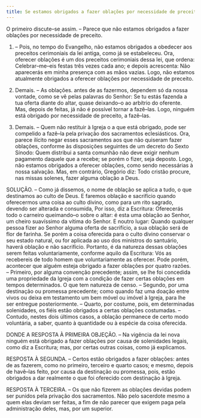 ```yaml
---
title: Se estamos obrigados a fazer oblações por necessidade de preceito
---
```


O primeiro discute–se assim. – Parece que não estamos obrigados a fazer oblações por necessidade de preceito.  

1. – Pois, no tempo do Evangelho, não estamos obrigados a obedecer aos preceitos cerimoniais da lei antiga, como já se estabeleceu. Ora, oferecer oblações é um dos preceitos cerimoniais dessa lei, que ordena: Celebrar–me–eis festas três vezes cada ano; e depois acrescenta: Não aparecerás em minha presença com as mãos vazias. Logo, não estamos atualmente obrigados a oferecer oblações por necessidade de preceito.  

2. Demais. – As oblações. antes de as fazermos, dependem só da nossa vontade, como se vê pelas palavras do Senhor: Se tu estás fazenda a tua oferta diante do altar, quase deixando–o ao arbítrio do oferente. Mas, depois de feitas, já não é possível tornar a fazê–las. Logo, ninguém está obrigado por necessidade de preceito, a fazê–las.  

3. Demais. – Quem não restituir à Igreja o a que está obrigado, pode ser compelido a fazê–la pela privação dos sacramentos eclesiásticos. Ora, parece ilícito negar esses sacramentos aos que não quiseram fazer oblações, conforme às disposições seguintes de um decreto do Sexto Sínodo: Quem distribui a santa comunhão não deve exigir nenhum pagamento daquele que a recebe; se porém o fizer, seja deposto. Logo, não estamos obrigados a oferecer oblações, como sendo necessárias à nossa salvação.  Mas, em contrário, Gregório diz: Todo cristão procure, nas missas solenes, fazer alguma oblação a Deus.  

SOLUÇÃO. – Como já dissemos, o nome de oblação se aplica a tudo, o que destinamos ao culto de Deus. E faremos oblação e sacrifício quando oferecermos uma coisa ao culto divino, como para um rito sagrado, devendo ser alterada e consumida, Por isso, diz a Escritura: Oferecerás todo o carneiro queimando–o sobre o altar: é esta uma oblação ao Senhor, um cheiro suavíssimo da vítima do Senhor. E noutro lugar: Quando qualquer pessoa fizer ao Senhor alguma oferta de sacrifício, a sua oblação será de flor de farinha. Se porém a coisa oferecida para o culto divino conservar o seu estado natural, ou for aplicada ao uso dos ministros do santuário, haverá oblação e não sacrifício. Portanto, é da natureza dessas oblações serem feitas voluntariamente, conforme aquilo da Escritura: Vós as recebereis de todo homem que voluntariamente as oferecer. Pode porém, acontecer que alguém esteja obrigado a fazer oblações por quatro razões. – Primeiro, por alguma convenção precedente; assim, se lhe foi concedida uma propriedade da Igreja com a condição de fazer certas oblações em tempos determinados.  O que tem natureza de censo. – Segundo, por uma destinação ou promessa precedente; como quando faz uma doação entre vivos ou deixa em testamento um bem móvel ou imóvel à Igreja, para lhe ser entregue posteriormente. – Quarto, por costume, pois, em determinadas solenidades, os fiéis estão obrigados a certas oblações costumadas. – Contudo, nestes dois últimos casos, a oblação permanece de certo modo voluntária, a saber, quanto à quantidade ou à espécie da coisa oferecida. 

DONDE A RESPOSTA À PRIMEIRA OBJEÇÃO. – Na vigência da lei nova ninguém está obrigado a fazer oblações por causa de solenidades legais, como diz a Escritura; mas, por certas outras coisas, como já explicamos.  

RESPOSTA À SEGUNDA. – Certos estão obrigados a fazer oblações: antes de as fazerem, como no primeiro, terceiro e quarto casos; e mesmo, depois de havê–las feito, por causa da destinação ou promessa, pois, estão obrigados a dar realmente o que foi oferecido com destinação à Igreja.  

RESPOSTA À TERCEIRA. – Os que não fizerem as oblações devidas podem ser punidos pela privação dos sacramentos. Não pelo sacerdote mesmo a quem elas deviam ser feitas, a fim de não parecer que exigem paga pela administração deles, mas, por um superior.